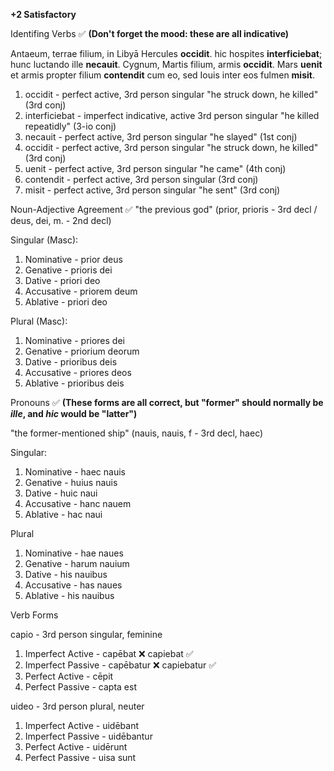 **+2 Satisfactory**

Identifing Verbs ✅ **(Don't forget the mood: these are all indicative)**

Antaeum, terrae filium, in Libyā Hercules **occidit**. hic hospites **interficiebat**; hunc luctando ille **necauit**. Cygnum, Martis filium, armis **occidit**. Mars **uenit** et armis propter filium **contendit** cum eo, sed Iouis inter eos fulmen **misit**.

1. occidit - perfect active, 3rd person singular "he struck down, he killed" (3rd conj)
2. interficiebat - imperfect indicative, active 3rd person singular "he killed repeatidly" (3-io conj)
3. necauit - perfect active, 3rd person singular "he slayed" (1st conj)
4. occidit - perfect active, 3rd person singular "he struck down, he killed" (3rd conj)
5. uenit - perfect active, 3rd person singular "he came" (4th conj)
6. contendit - perfect active, 3rd person singular (3rd conj)
7. misit - perfect active, 3rd person singular "he sent" (3rd conj)


Noun-Adjective Agreement  ✅ 
"the previous god" (prior, prioris - 3rd decl  /  deus, dei, m. - 2nd decl) 

Singular (Masc):         
1. Nominative   -     prior deus
2. Genative    -      prioris dei
3. Dative     -       priori deo
4. Accusative    -    priorem deum
5. Ablative     -     priori deo

Plural (Masc):       
1. Nominative    -    priores dei
2. Genative    -      priorium deorum
3. Dative      -      prioribus deis
4. Accusative   -     priores deos
5. Ablative     -     prioribus deis


Pronouns ✅ **(These forms are all correct, but "former" should normally be *ille*, and *hic* would be "latter")**

"the former-mentioned ship" (nauis, nauis, f - 3rd decl, haec)

Singular:
1. Nominative -      haec nauis
2. Genative   -      huius nauis
3. Dative -          huic naui
4. Accusative   -    hanc nauem
5. Ablative    -     hac naui

Plural
1. Nominative   -    hae naues
2. Genative   -      harum nauium
3. Dative     -      his nauibus
4. Accusative    -   has naues
5. Ablative     -    his nauibus


Verb Forms

capio - 3rd person singular, feminine
1. Imperfect Active - capēbat ❌ capiebat ✅
2. Imperfect Passive - capēbatur ❌ capiebatur ✅
3. Perfect Active - cēpit
4. Perfect Passive - capta est


uideo - 3rd person plural, neuter
1. Imperfect Active - uidēbant
2. Imperfect Passive - uidēbantur
3. Perfect Active - uidērunt
4. Perfect Passive - uisa sunt
